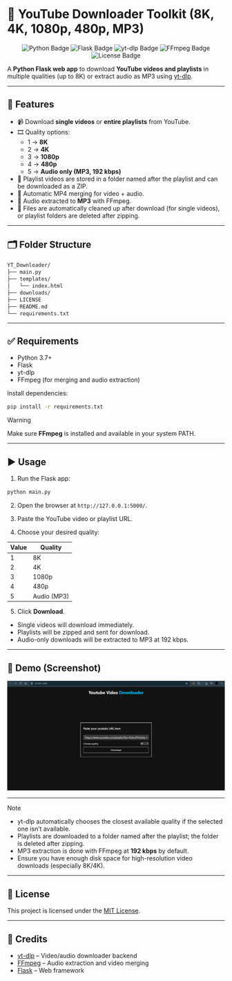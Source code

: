 # 🎥 YouTube Downloader Toolkit (8K, 4K, 1080p, 480p, MP3)

<p align="center">
  <img src="https://img.shields.io/badge/Python-3776AB?style=for-the-badge&logo=python&logoColor=white" alt="Python Badge"/>
  <img src="https://img.shields.io/badge/Flask-000000?style=for-the-badge&logo=flask&logoColor=white" alt="Flask Badge"/>
  <img src="https://img.shields.io/badge/yt--dlp-FF0000?style=for-the-badge&logo=youtube&logoColor=white" alt="yt-dlp Badge"/>
  <img src="https://img.shields.io/badge/FFmpeg-007808?style=for-the-badge&logo=ffmpeg&logoColor=white" alt="FFmpeg Badge"/>
  <img src="https://img.shields.io/badge/License-MIT-green.svg?style=for-the-badge" alt="License Badge"/>
</p>

A **Python Flask web app** to download **YouTube videos and playlists** in multiple qualities (up to 8K) or extract audio as MP3 using [yt-dlp](https://github.com/yt-dlp/yt-dlp).  

---

## 🚀 Features
- 📹 Download **single videos** or **entire playlists** from YouTube.
- 🎞️ Quality options:
  - 1 → **8K**
  - 2 → **4K**
  - 3 → **1080p**
  - 4 → **480p**
  - 5 → **Audio only (MP3, 192 kbps)**
- 📂 Playlist videos are stored in a folder named after the playlist and can be downloaded as a ZIP.
- 🔗 Automatic MP4 merging for video + audio.
- 🎵 Audio extracted to **MP3** with FFmpeg.
- 💾 Files are automatically cleaned up after download (for single videos), or playlist folders are deleted after zipping.

---

## 🗂 Folder Structure
```
YT_Downloader/
├── main.py
├── templates/
│   └── index.html
├── downloads/
├── LICENSE
├── README.md
└── requirements.txt
```

---

## ✅ Requirements
- Python 3.7+
- Flask
- yt-dlp
- FFmpeg (for merging and audio extraction)

Install dependencies:
```bash
pip install -r requirements.txt
```
>[!WARNING]
>  Make sure **FFmpeg** is installed and available in your system PATH.

---

## ▶️ Usage

1. Run the Flask app:

```bash
python main.py
```

2. Open the browser at `http://127.0.0.1:5000/`.

3. Paste the YouTube video or playlist URL.

4. Choose your desired quality:

| Value | Quality |
|-------|---------|
| 1     | 8K      |
| 2     | 4K      |
| 3     | 1080p   |
| 4     | 480p    |
| 5     | Audio (MP3) |

5. Click **Download**.  

- Single videos will download immediately.  
- Playlists will be zipped and sent for download.  
- Audio-only downloads will be extracted to MP3 at 192 kbps.


---
## 👀 Demo (Screenshot)
![App Screenshot](.github/assets/Screenshot%202025-08-31%20141105.png)


---

>[!NOTE]
>- yt-dlp automatically chooses the closest available quality if the selected one isn’t available.
>- Playlists are downloaded to a folder named after the playlist; the folder is deleted after zipping.
>- MP3 extraction is done with FFmpeg at **192 kbps** by default.
>- Ensure you have enough disk space for high-resolution video downloads (especially 8K/4K).

---

## 📄 License
This project is licensed under the [MIT License](LICENSE).

---

## 🙏 Credits
- [yt-dlp](https://github.com/yt-dlp/yt-dlp) – Video/audio downloader backend  
- [FFmpeg](https://ffmpeg.org/) – Audio extraction and video merging  
- [Flask](https://flask.palletsprojects.com/) – Web framework